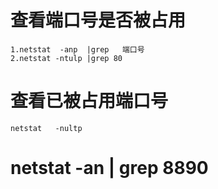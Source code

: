 # 查看端口号是否被占用    
    1.netstat  -anp  |grep   端口号
    2.netstat -ntulp |grep 80
# 查看已被占用端口号
    netstat   -nultp
    
#  netstat -an | grep 8890